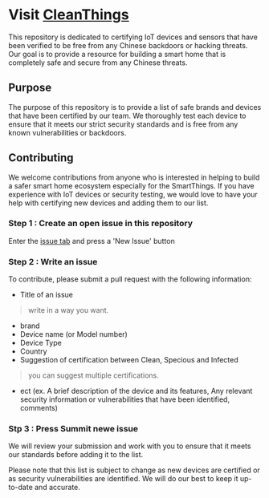 Visit [CleanThings](https://cleanthings.github.io/)
======
This repository is dedicated to certifying IoT devices and sensors that have been verified to be free from any Chinese backdoors or hacking threats. Our goal is to provide a resource for building a smart home that is completely safe and secure from any Chinese threats.

Purpose
------

The purpose of this repository is to provide a list of safe brands and devices that have been certified by our team. We thoroughly test each device to ensure that it meets our strict security standards and is free from any known vulnerabilities or backdoors.

Contributing
------

We welcome contributions from anyone who is interested in helping to build a safer smart home ecosystem especially for the SmartThings. If you have experience with IoT devices or security testing, we would love to have your help with certifying new devices and adding them to our list.


### Step 1 : Create an open issue in this repository
Enter the [issue tab](https://github.com/DoTheSmartThings/CleanThings/issues) and press a 'New Issue' button

### Step 2 : Write an issue
To contribute, please submit a pull request with the following information:
 * Title of an issue
>write in a way you want.
 * brand
 * Device name (or Model number)
 * Device Type 
 * Country
 * Suggestion of certification between Clean, Specious and Infected
>you can suggest multiple certifications.
 * ect (ex. A brief description of the device and its features, Any relevant security information or vulnerabilities that have been identified, comments)

### Stp 3 : Press Summit newe issue
We will review your submission and work with you to ensure that it meets our standards before adding it to the list.

Please note that this list is subject to change as new devices are certified or as security vulnerabilities are identified. We will do our best to keep it up-to-date and accurate.

